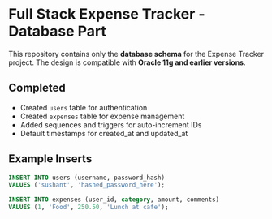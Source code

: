 # Full Stack Expense Tracker - Database Part

This repository contains only the **database schema** for the Expense Tracker project.
The design is compatible with **Oracle 11g and earlier versions**.

## Completed
- Created `users` table for authentication
- Created `expenses` table for expense management
- Added sequences and triggers for auto-increment IDs
- Default timestamps for created_at and updated_at

## Example Inserts
```sql
INSERT INTO users (username, password_hash)
VALUES ('sushant', 'hashed_password_here');

INSERT INTO expenses (user_id, category, amount, comments)
VALUES (1, 'Food', 250.50, 'Lunch at cafe');
